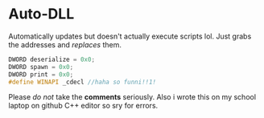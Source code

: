 # Auto-DLL

Automatically updates but doesn't actually execute scripts lol. Just grabs the addresses and *replaces* them.

```cpp
DWORD deserialize = 0x0;
DWORD spawn = 0x0;
DWORD print = 0x0;
#define WINAPI _cdecl //haha so funni!!1!
```

Please *do not* take the **comments** seriously. Also i wrote this on my school laptop on github C++ editor so sry for errors.
